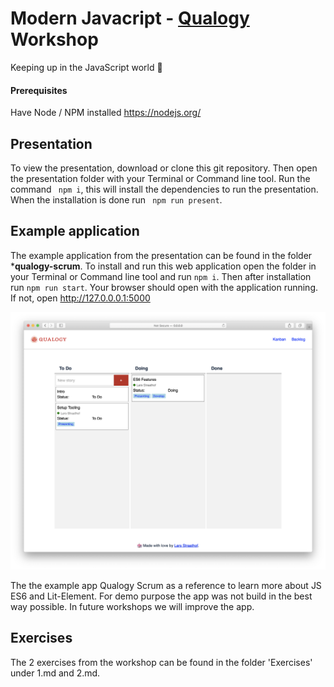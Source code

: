 # Modern Javacript - [Qualogy](https://www.qualogy.com/) Workshop
Keeping up in the JavaScript world 🏃‍

#### Prerequisites
Have Node / NPM installed https://nodejs.org/

## Presentation
To view the presentation, download or clone this git repository. Then open the presentation folder with your Terminal or Command line tool. Run the command ``` npm i```, this will install the dependencies to run the presentation. When the installation is done run ``` npm run present```.

## Example application
The example application from the presentation can be found in the folder ***qualogy-scrum**. To install and run this web application open the folder in your Terminal or Command line tool and run ```npm i```. Then after installation run ```npm run start```.
Your browser should open with the application running. If not, open http://127.0.0.0.1:5000

![Demo app](./demo.png "Demo App")


The the example app Qualogy Scrum as a reference to learn more about JS ES6 and Lit-Element.
For demo purpose the app was not build in the best way possible. In future workshops we will improve the app.

## Exercises
The 2 exercises from the workshop can be found in the folder 'Exercises' under 1.md and 2.md.